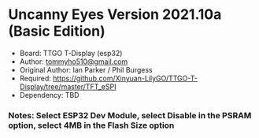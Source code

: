 # Uncanny Eyes Version 2021.10a (Basic Edition)
* Board: TTGO T-Display (esp32)
* Author: tommyho510@gmail.com
* Original Author: Ian Parker / Phil Burgess 
* Required: https://github.com/Xinyuan-LilyGO/TTGO-T-Display/tree/master/TFT_eSPI
* Dependency: TBD
### Notes: Select ESP32 Dev Module, select Disable in the PSRAM option, select 4MB in the Flash Size option
